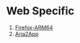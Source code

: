 # Web Specific
1. [Firefox-ARM64](https://ftp.mozilla.org/pub/fenix/)
2. [Aria2App](https://f-droid.org/en/packages/com.gianlu.aria2app/)
